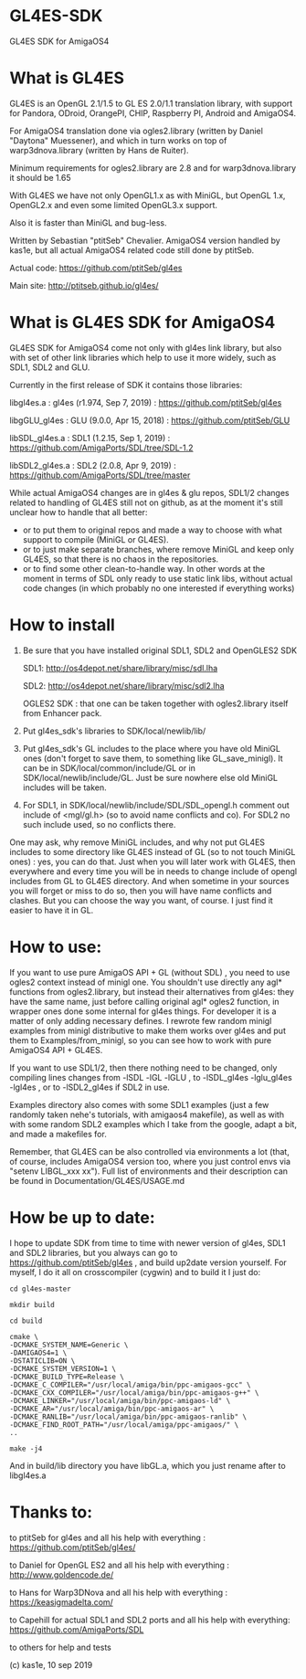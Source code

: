 # GL4ES-SDK
GL4ES SDK for AmigaOS4

# What is GL4ES 

GL4ES is an OpenGL 2.1/1.5 to GL ES 2.0/1.1 translation library, with support for Pandora, ODroid, OrangePI, CHIP, Raspberry PI, Android and AmigaOS4.

For AmigaOS4 translation done via ogles2.library (written by Daniel "Daytona" Muessener), and which in turn works on top of warp3dnova.library (written by Hans de Ruiter).

Minimum requirements for ogles2.library are 2.8 and for warp3dnova.library it should be 1.65

With GL4ES we have not only OpenGL1.x as with MiniGL, but OpenGL 1.x, OpenGL2.x and even some limited OpenGL3.x support.

Also it is faster than MiniGL and bug-less.

Written by Sebastian "ptitSeb" Chevalier. AmigaOS4 version handled by kas1e, but all actual AmigaOS4 related code still done by ptitSeb.

Actual code: https://github.com/ptitSeb/gl4es

Main site: http://ptitseb.github.io/gl4es/



# What is GL4ES SDK for AmigaOS4

GL4ES SDK for AmigaOS4 come not only with gl4es link library, but also with set of other link libraries which help to use it more widely, such as SDL1, SDL2 and GLU.

Currently in the first release of SDK it contains those libraries:

libgl4es.a      : gl4es (r1.974, Sep 7, 2019) : https://github.com/ptitSeb/gl4es 

libgGLU_gl4es   : GLU  (9.0.0,  Apr 15, 2018) : https://github.com/ptitSeb/GLU

libSDL_gl4es.a  : SDL1 (1.2.15, Sep 1, 2019)  : https://github.com/AmigaPorts/SDL/tree/SDL-1.2

libSDL2_gl4es.a : SDL2 (2.0.8, Apr 9, 2019)   : https://github.com/AmigaPorts/SDL/tree/master

While actual AmigaOS4 changes are in gl4es & glu repos, SDL1/2 changes related to handling of GL4ES still not on github, as at the moment it's still unclear how to handle that all better:
 - or to put them to original repos and made a way to choose with what support to compile (MiniGL or GL4ES).
 - or to just make separate branches, where remove MiniGL and keep only GL4ES, so that there is no chaos in the repositories.
 - or to find some other clean-to-handle way.
In other words at the moment in terms of SDL only ready to use static link libs, without actual code changes (in which probably no one interested if everything works)



# How to install

1. Be sure that you have installed original SDL1, SDL2 and OpenGLES2 SDK

	SDL1: http://os4depot.net/share/library/misc/sdl.lha
	
	SDL2: http://os4depot.net/share/library/misc/sdl2.lha
	
	OGLES2 SDK : that one can be taken together with ogles2.library itself from Enhancer pack.

2. Put gl4es_sdk's libraries to SDK/local/newlib/lib/

3. Put gl4es_sdk's GL includes to the place where you have old MiniGL ones (don't forget to save them, to something like GL_save_minigl). It can be in SDK/local/common/include/GL or in SDK/local/newlib/include/GL. Just be sure nowhere else old MiniGL includes will be taken.
   
4. For SDL1, in SDK/local/newlib/include/SDL/SDL_opengl.h comment out include of <mgl/gl.h> (so to avoid name conflicts and co).
   For SDL2 no such include used, so no conflicts there.

One may ask, why remove MiniGL includes, and why not put GL4ES includes to some directory like GL4ES instead of GL (so to not touch MiniGL ones) : yes, you can do that. Just when you will later work with GL4ES, then everywhere and every time you will be in needs to change include of opengl includes from GL to GL4ES directory. And when sometime in your sources you will forget or miss to do so, then you will have name conflicts and clashes. But you can choose the way you want, of course. I just find it easier to have it in GL.



# How to use:

If you want to use pure AmigaOS API + GL (without SDL) , you need to use ogles2 context instead of minigl one. You shouldn't use directly any agl* functions from ogles2.library, but instead their alternatives from gl4es: they have the same name, just before calling original agl* ogles2 function, in wrapper ones done some internal for gl4es things. For developer it is a matter of only adding necessary defines. I rewrote few random minigl examples from minigl distributive to make them works over gl4es and put them to Examples/from_minigl, so you can see how to work with pure AmigaOS4 API + GL4ES.

If you want to use SDL1/2, then there nothing need to be changed, only compiling lines changes from -lSDL -lGL -lGLU , to -lSDL_gl4es -lglu_gl4es -lgl4es , or to -lSDL2_gl4es if SDL2 in use.

Examples directory also comes with some SDL1 examples (just a few randomly taken nehe's tutorials, with amigaos4 makefile), as well as with with some random SDL2 examples which I take from the google, adapt a bit, and made a makefiles for.

Remember, that GL4ES can be also controlled via environments a lot (that, of course, includes AmigaOS4 version too, where you just control envs via "setenv LIBGL_xxx xx"). Full list of environments and their description can be found in Documentation/GL4ES/USAGE.md 



# How be up to date:

I hope to update SDK from time to time with newer version of gl4es, SDL1 and SDL2 libraries, but you always can go to https://github.com/ptitSeb/gl4es , and build up2date version yourself. For myself, I do it all on crosscompiler (cygwin) and to build it I just do:

```
cd gl4es-master

mkdir build

cd build

cmake \
-DCMAKE_SYSTEM_NAME=Generic \
-DAMIGAOS4=1 \
-DSTATICLIB=ON \
-DCMAKE_SYSTEM_VERSION=1 \
-DCMAKE_BUILD_TYPE=Release \
-DCMAKE_C_COMPILER="/usr/local/amiga/bin/ppc-amigaos-gcc" \
-DCMAKE_CXX_COMPILER="/usr/local/amiga/bin/ppc-amigaos-g++" \
-DCMAKE_LINKER="/usr/local/amiga/bin/ppc-amigaos-ld" \
-DCMAKE_AR="/usr/local/amiga/bin/ppc-amigaos-ar" \
-DCMAKE_RANLIB="/usr/local/amiga/bin/ppc-amigaos-ranlib" \
-DCMAKE_FIND_ROOT_PATH="/usr/local/amiga/ppc-amigaos/" \
..

make -j4
```

And in build/lib directory you have libGL.a, which you just rename after to libgl4es.a



# Thanks to:

to ptitSeb for gl4es and all his help with everything : https://github.com/ptitSeb/gl4es/

to Daniel for OpenGL ES2 and all his help with everything : http://www.goldencode.de/

to Hans for Warp3DNova and all his help with everything : https://keasigmadelta.com/

to Capehill for actual SDL1 and SDL2 ports and all his help with everything: https://github.com/AmigaPorts/SDL

to others for help and tests 

(c) kas1e, 10 sep 2019
 
